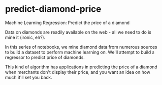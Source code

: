 # predict-diamond-price
Machine Learning Regression: Predict the price of a diamond


Data on diamonds are readily available on the web - all we need to do is mine it (ironic, eh?).

In this series of notebooks, we mine diamond data from numerous sources to build a dataset to perform machine learning on. We'll attempt to build a regressor to predict price of diamonds.

This kind of algorithm has applications in predicting the price of a diamond when merchants don't display their price, and you want an idea on how much it'll set you back.

